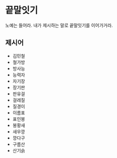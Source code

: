 # 끝말잇기

노예는 들어라. 내가 제시하는 말로 끝말잇기를 이어가거라.

## 제시어

- 김민철
- 철가방
- 방사능
- 능력자
- 자기장
- 장기판
- 판유걸
- 걸레질
- 질경이
- 이름표
- 표인봉
- 봉황새
- 새우깡
- 깡다구
- 구름산
- 산기슭
